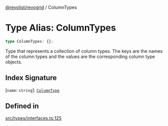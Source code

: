 [@revolist/revogrid](README.md) / ColumnTypes

# Type Alias: ColumnTypes

```ts
type ColumnTypes: {};
```

Type that represents a collection of column types.
The keys are the names of the column types and the values are the corresponding column type objects.

## Index Signature

 \[`name`: `string`\]: [`ColumnType`](Interface.ColumnType.md)

## Defined in

[src/types/interfaces.ts:125](https://github.com/revolist/revogrid/blob/e4a447d6483665fe275065ba5ef60722f4635503/src/types/interfaces.ts#L125)
